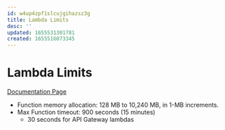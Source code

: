 ```yaml
---
id: w4up4zpf1slcujgihazsz3g
title: Lambda Limits
desc: ''
updated: 1655531301781
created: 1655516073345
---
```


# Lambda Limits

[Documentation Page](https://docs.aws.amazon.com/lambda/latest/dg/gettingstarted-limits.html#function-configuration-deployment-and-execution)

- Function memory allocation: 128 MB to 10,240 MB, in 1-MB increments.
- Max Function timeout: 900 seconds (15 minutes)
  - 30 seconds for API Gateway lambdas
